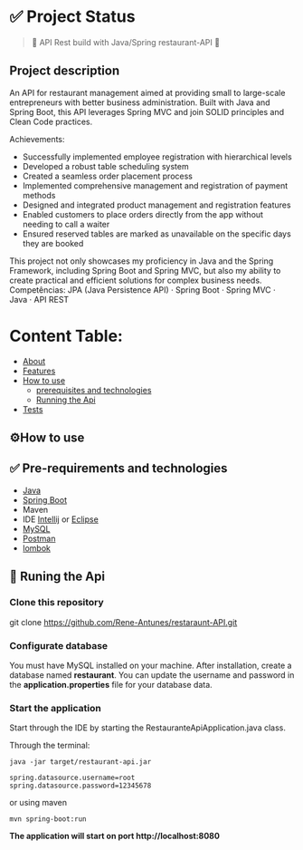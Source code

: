 <h1>✅ Project Status</h1>

> :construction: API Rest build with Java/Spring restaurant-API :construction:

<h2 id="sobre" >Project description</h2>
An API for restaurant management aimed at providing small to large-scale entrepreneurs with better business administration. Built with Java and Spring Boot, this API leverages Spring MVC and join SOLID principles and Clean Code practices.


Achievements:

- Successfully implemented employee registration with hierarchical levels
- Developed a robust table scheduling system
- Created a seamless order placement process
- Implemented comprehensive management and registration of payment methods
- Designed and integrated product management and registration features
- Enabled customers to place orders directly from the app without needing to call a waiter
- Ensured reserved tables are marked as unavailable on the specific days they are booked

This project not only showcases my proficiency in Java and the Spring Framework, including Spring Boot and Spring MVC, but also my ability to create practical and efficient solutions for complex business needs.
Competências: JPA (Java Persistence API) · Spring Boot · Spring MVC · Java · API REST

Content Table:
=================

   * [About](#sobre)
   * [Features](#features)
   * [How to use](#comoUsar)
      * [prerequisites and technologies](#requisitos)
      * [Running the Api](#rodandoApi)
   * [Tests](#testes)

<h2 id="comoUsar">⚙️How to use</h2>

<h2 id="requisitos">✅ Pre-requirements and technologies </h2>

- [Java](https://www.java.com/pt-BR/download/manual.jsp)
- [Spring Boot](https://spring.io/projects/spring-boot)
- Maven
- IDE [Intellij](https://www.jetbrains.com/idea/download/?section=windows) or [Eclipse](https://www.eclipse.org/downloads/)
- [MySQL](https://www.mysql.com/downloads/)
- [Postman](https://www.postman.com)
- [lombok](https://projectlombok.org/download)



<h2 id="rodandoApi">🎲 Runing the Api </h2>

<h3> Clone this repository</h3>

git clone <https://github.com/Rene-Antunes/restaraunt-API.git>

<h3>Configurate database</h3>
You must have MySQL installed on your machine. After installation, create a database named <strong>restaurant</strong>. You can update the username and password in the <strong>application.properties</strong> file for your database data.

<h3>Start the application</h3>
Start through the IDE by starting the RestauranteApiApplication.java class.

Through the terminal:
```
java -jar target/restaurant-api.jar
```
```
spring.datasource.username=root
spring.datasource.password=12345678
```
or using maven

```
mvn spring-boot:run
```
**The application will start on port http://localhost:8080**

